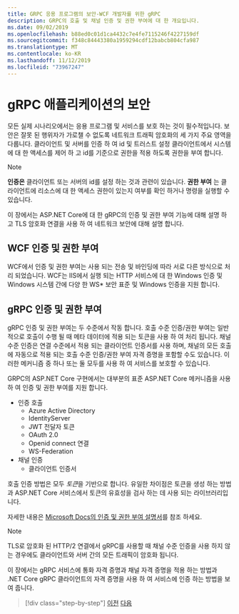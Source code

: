 ```yaml
---
title: GRPC 응용 프로그램의 보안-WCF 개발자를 위한 gRPC
description: GRPC의 호출 및 채널 인증 및 권한 부여에 대 한 개요입니다.
ms.date: 09/02/2019
ms.openlocfilehash: b88ed0c01d1ca4432c7e4fe7115246f4227159df
ms.sourcegitcommit: f348c84443380a1959294cdf12babcb804cfa987
ms.translationtype: MT
ms.contentlocale: ko-KR
ms.lasthandoff: 11/12/2019
ms.locfileid: "73967247"
---
```

# <a name="security-in-grpc-applications"></a>gRPC 애플리케이션의 보안

모든 실제 시나리오에서는 응용 프로그램 및 서비스를 보호 하는 것이 필수적입니다. 보안은 잘못 된 행위자가 가로챌 수 없도록 네트워크 트래픽 암호화의 세 가지 주요 영역을 다룹니다. 클라이언트 및 서버를 인증 하 여 id 및 트러스트 설정 클라이언트에서 시스템에 대 한 액세스를 제어 하 고 id를 기준으로 권한을 적용 하도록 권한을 부여 합니다.

> [!NOTE]
> **인증은** 클라이언트 또는 서버의 id를 설정 하는 것과 관련이 있습니다. **권한 부여** 는 클라이언트에 리소스에 대 한 액세스 권한이 있는지 여부를 확인 하거나 명령을 실행할 수 있습니다.

이 장에서는 ASP.NET Core에 대 한 gRPC의 인증 및 권한 부여 기능에 대해 설명 하 고 TLS 암호화 연결을 사용 하 여 네트워크 보안에 대해 설명 합니다.

## <a name="wcf-authentication-and-authorization"></a>WCF 인증 및 권한 부여

WCF에서 인증 및 권한 부여는 사용 되는 전송 및 바인딩에 따라 서로 다른 방식으로 처리 되었습니다. WCF는 IIS에서 실행 되는 HTTP 서비스에 대 한 Windows 인증 및 Windows 시스템 간에 다양 한 WS\* 보안 표준 및 Windows 인증을 지원 합니다.

## <a name="grpc-authentication-and-authorization"></a>gRPC 인증 및 권한 부여

gRPC 인증 및 권한 부여는 두 수준에서 작동 합니다. 호출 수준 인증/권한 부여는 일반적으로 호출이 수행 될 때 메타 데이터에 적용 되는 토큰을 사용 하 여 처리 됩니다. 채널 수준 인증은 연결 수준에서 적용 되는 클라이언트 인증서를 사용 하며, 채널의 모든 호출에 자동으로 적용 되는 호출 수준 인증/권한 부여 자격 증명을 포함할 수도 있습니다. 이러한 메커니즘 중 하나 또는 둘 모두를 사용 하 여 서비스를 보호할 수 있습니다.

GRPC의 ASP.NET Core 구현에서는 대부분의 표준 ASP.NET Core 메커니즘을 사용 하 여 인증 및 권한 부여를 지원 합니다.

- 인증 호출
  - Azure Active Directory
  - IdentityServer
  - JWT 전달자 토큰
  - OAuth 2.0
  - Openid connect 연결
  - WS-Federation
- 채널 인증
  - 클라이언트 인증서

호출 인증 방법은 모두 *토큰*을 기반으로 합니다. 유일한 차이점은 토큰을 생성 하는 방법과 ASP.NET Core 서비스에서 토큰의 유효성을 검사 하는 데 사용 되는 라이브러리입니다.

자세한 내용은 [Microsoft Docs의 인증 및 권한 부여 설명서](https://docs.microsoft.com/aspnet/core/grpc/authn-and-authz?view=aspnetcore-3.0)를 참조 하세요.

> [!NOTE]
> TLS로 암호화 된 HTTP/2 연결에서 gRPC를 사용할 때 채널 수준 인증을 사용 하지 않는 경우에도 클라이언트와 서버 간의 모든 트래픽이 암호화 됩니다.

이 장에서는 gRPC 서비스에 통화 자격 증명과 채널 자격 증명을 적용 하는 방법과 .NET Core gRPC 클라이언트의 자격 증명을 사용 하 여 서비스에 인증 하는 방법을 보여 줍니다.

>[!div class="step-by-step"]
>[이전](client-libraries.md)
>[다음](call-credentials.md)
